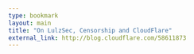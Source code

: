 ```yaml
---
type: bookmark
layout: main
title: "On LulzSec, Censorship and CloudFlare"
external_link: http://blog.cloudflare.com/58611873
---
```



